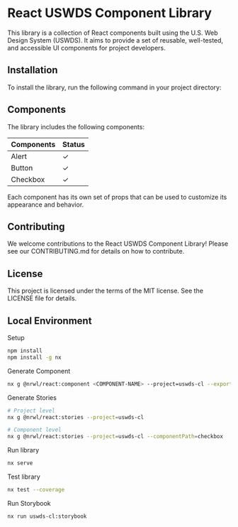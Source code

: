 # React USWDS Component Library

This library is a collection of React components built using the U.S. Web Design System (USWDS). It aims to provide a set of reusable, well-tested, and accessible UI components for project developers.

## Installation

To install the library, run the following command in your project directory:

## Components

The library includes the following components:

| Components | Status  |
| ---------- | ------- |
| Alert      | &check; |
| Button     | &check; |
| Checkbox   | &check; |

Each component has its own set of props that can be used to customize its appearance and behavior.

## Contributing

We welcome contributions to the React USWDS Component Library! Please see our CONTRIBUTING.md for details on how to contribute.

## License

This project is licensed under the terms of the MIT license. See the LICENSE file for details.

## Local Environment

Setup

```sh
npm install
npm install -g nx
```

Generate Component

```sh
nx g @nrwl/react:component <COMPONENT-NAME> --project=uswds-cl --export
```

Generate Stories

```sh
# Project level
nx g @nrwl/react:stories --project=uswds-cl

# Component level
nx g @nrwl/react:stories --project=uswds-cl --componentPath=checkbox
```

Run library

```sh
nx serve
```

Test library

```sh
nx test --coverage
```

Run Storybook

```sh
nx run uswds-cl:storybook
```
